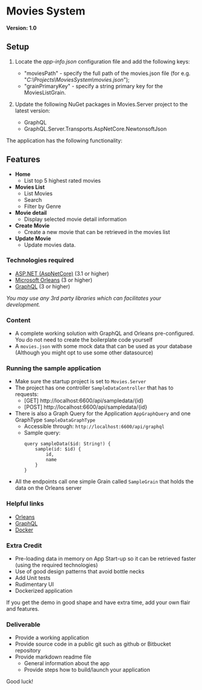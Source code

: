 # Movies System
**Version: 1.0**

## Setup

1) Locate the *app-info.json* configuration file and add the following keys:
	- "moviesPath" - specify the full path of the movies.json file (for e.g. "*C:\\Projects\\MoviesSystem\\movies.json*");
	- "grainPrimaryKey" - specify a string primary key for the MoviesListGrain.

2) Update the following NuGet packages in Movies.Server project to the latest version:
	- GraphQL
	- GraphQL.Server.Transports.AspNetCore.NewtonsoftJson

The application has the following functionality:

## Features

- **Home**
  - List top 5 highest rated movies
- **Movies List**
  - List Movies
  - Search
  - Filter by Genre
- **Movie detail**
  - Display selected movie detail information
- **Create Movie**
  - Create a new movie that can be retrieved in the movies list
- **Update Movie**
  - Update movies data.  

### Technologies required

- [ASP.NET (AspNetCore)](https://dotnet.microsoft.com/apps/aspnet) (3.1 or higher)
- [Microsoft Orleans](https://dotnet.github.io/orleans/) (3 or higher)
- [GraphQL](https://github.com/graphql-dotnet/graphql-dotnet) (3 or higher)

*You may use any 3rd party libraries which can facilitates your development.*

### Content

- A complete working solution with GraphQL and Orleans pre-configured. You do not need to create the boilerplate code yourself
- A `movies.json` with some mock data that can be used as your database (Although you might opt to use some other datasource)

### Running the sample application

- Make sure the startup project is set to `Movies.Server`
- The project has one controller `SampleDataController` that has to requests:
  - [GET] http://localhost:6600/api/sampledata/{id}
  - [POST] http://localhost:6600/api/sampledata/{id}
- There is also a Graph Query for the Application `AppGraphQuery` and one GraphType `SampleDataGraphType`
  - Accessible through: `http://localhost:6600/api/graphql`
  - Sample query:
      ```
      query sampleData($id: String!) {
          sample(id: $id) {
              id,
              name
          }
      }
      ```
- All the endpoints call one simple Grain called `SampleGrain` that holds the data on the Orleans server

### Helpful links
- [Orleans](https://dotnet.github.io/orleans/docs/grains/index.html)
- [GraphQL](https://graphql.org/learn/)
- [Docker](https://www.docker.com/)

### Extra Credit

- Pre-loading data in memory on App Start-up so it can be retrieved faster (using the required technologies)
- Use of good design patterns that avoid bottle necks
- Add Unit tests
- Rudimentary UI
- Dockerized application

If you get the demo in good shape and have extra time, add your own flair and features.

### Deliverable

- Provide a working application
- Provide source code in a public git such as github or Bitbucket repository
- Provide markdown readme file
  - General information about the app
  - Provide steps how to build/launch your application

Good luck!